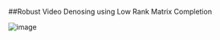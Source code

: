 
##Robust Video Denosing using Low Rank Matrix Completion

![image](https://user-images.githubusercontent.com/24851079/185111110-9017bcce-ebad-4674-ab89-cdf9446833aa.png)
